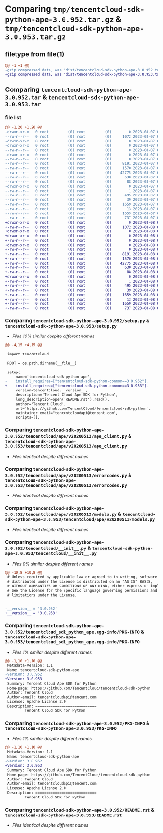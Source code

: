 # Comparing `tmp/tencentcloud-sdk-python-ape-3.0.952.tar.gz` & `tmp/tencentcloud-sdk-python-ape-3.0.953.tar.gz`

## filetype from file(1)

```diff
@@ -1 +1 @@
-gzip compressed data, was "dist/tencentcloud-sdk-python-ape-3.0.952.tar", last modified: Mon Aug  7 08:45:35 2023, max compression
+gzip compressed data, was "dist/tencentcloud-sdk-python-ape-3.0.953.tar", last modified: Tue Aug  8 00:17:30 2023, max compression
```

## Comparing `tencentcloud-sdk-python-ape-3.0.952.tar` & `tencentcloud-sdk-python-ape-3.0.953.tar`

### file list

```diff
@@ -1,20 +1,20 @@
-drwxr-xr-x   0 root         (0) root         (0)        0 2023-08-07 08:45:35.000000 tencentcloud-sdk-python-ape-3.0.952/
--rw-r--r--   0 root         (0) root         (0)     1072 2023-08-07 08:45:34.000000 tencentcloud-sdk-python-ape-3.0.952/setup.py
-drwxr-xr-x   0 root         (0) root         (0)        0 2023-08-07 08:45:35.000000 tencentcloud-sdk-python-ape-3.0.952/tencentcloud/
-drwxr-xr-x   0 root         (0) root         (0)        0 2023-08-07 08:45:35.000000 tencentcloud-sdk-python-ape-3.0.952/tencentcloud/ape/
--rw-r--r--   0 root         (0) root         (0)        0 2023-08-07 08:45:34.000000 tencentcloud-sdk-python-ape-3.0.952/tencentcloud/ape/__init__.py
-drwxr-xr-x   0 root         (0) root         (0)        0 2023-08-07 08:45:35.000000 tencentcloud-sdk-python-ape-3.0.952/tencentcloud/ape/v20200513/
--rw-r--r--   0 root         (0) root         (0)        0 2023-08-07 08:45:34.000000 tencentcloud-sdk-python-ape-3.0.952/tencentcloud/ape/v20200513/__init__.py
--rw-r--r--   0 root         (0) root         (0)     8191 2023-08-07 08:45:34.000000 tencentcloud-sdk-python-ape-3.0.952/tencentcloud/ape/v20200513/ape_client.py
--rw-r--r--   0 root         (0) root         (0)     1570 2023-08-07 08:45:34.000000 tencentcloud-sdk-python-ape-3.0.952/tencentcloud/ape/v20200513/errorcodes.py
--rw-r--r--   0 root         (0) root         (0)    42775 2023-08-07 08:45:34.000000 tencentcloud-sdk-python-ape-3.0.952/tencentcloud/ape/v20200513/models.py
--rw-r--r--   0 root         (0) root         (0)      630 2023-08-07 08:45:34.000000 tencentcloud-sdk-python-ape-3.0.952/tencentcloud/__init__.py
--rw-r--r--   0 root         (0) root         (0)       88 2023-08-07 08:45:35.000000 tencentcloud-sdk-python-ape-3.0.952/setup.cfg
-drwxr-xr-x   0 root         (0) root         (0)        0 2023-08-07 08:45:35.000000 tencentcloud-sdk-python-ape-3.0.952/tencentcloud_sdk_python_ape.egg-info/
--rw-r--r--   0 root         (0) root         (0)        1 2023-08-07 08:45:35.000000 tencentcloud-sdk-python-ape-3.0.952/tencentcloud_sdk_python_ape.egg-info/dependency_links.txt
--rw-r--r--   0 root         (0) root         (0)      495 2023-08-07 08:45:35.000000 tencentcloud-sdk-python-ape-3.0.952/tencentcloud_sdk_python_ape.egg-info/SOURCES.txt
--rw-r--r--   0 root         (0) root         (0)       39 2023-08-07 08:45:35.000000 tencentcloud-sdk-python-ape-3.0.952/tencentcloud_sdk_python_ape.egg-info/requires.txt
--rw-r--r--   0 root         (0) root         (0)     1659 2023-08-07 08:45:35.000000 tencentcloud-sdk-python-ape-3.0.952/tencentcloud_sdk_python_ape.egg-info/PKG-INFO
--rw-r--r--   0 root         (0) root         (0)       13 2023-08-07 08:45:35.000000 tencentcloud-sdk-python-ape-3.0.952/tencentcloud_sdk_python_ape.egg-info/top_level.txt
--rw-r--r--   0 root         (0) root         (0)     1659 2023-08-07 08:45:35.000000 tencentcloud-sdk-python-ape-3.0.952/PKG-INFO
--rw-r--r--   0 root         (0) root         (0)      737 2023-08-07 08:45:34.000000 tencentcloud-sdk-python-ape-3.0.952/README.rst
+drwxr-xr-x   0 root         (0) root         (0)        0 2023-08-08 00:17:30.000000 tencentcloud-sdk-python-ape-3.0.953/
+-rw-r--r--   0 root         (0) root         (0)     1072 2023-08-08 00:17:30.000000 tencentcloud-sdk-python-ape-3.0.953/setup.py
+drwxr-xr-x   0 root         (0) root         (0)        0 2023-08-08 00:17:30.000000 tencentcloud-sdk-python-ape-3.0.953/tencentcloud/
+drwxr-xr-x   0 root         (0) root         (0)        0 2023-08-08 00:17:30.000000 tencentcloud-sdk-python-ape-3.0.953/tencentcloud/ape/
+-rw-r--r--   0 root         (0) root         (0)        0 2023-08-08 00:17:30.000000 tencentcloud-sdk-python-ape-3.0.953/tencentcloud/ape/__init__.py
+drwxr-xr-x   0 root         (0) root         (0)        0 2023-08-08 00:17:30.000000 tencentcloud-sdk-python-ape-3.0.953/tencentcloud/ape/v20200513/
+-rw-r--r--   0 root         (0) root         (0)        0 2023-08-08 00:17:30.000000 tencentcloud-sdk-python-ape-3.0.953/tencentcloud/ape/v20200513/__init__.py
+-rw-r--r--   0 root         (0) root         (0)     8191 2023-08-08 00:17:30.000000 tencentcloud-sdk-python-ape-3.0.953/tencentcloud/ape/v20200513/ape_client.py
+-rw-r--r--   0 root         (0) root         (0)     1570 2023-08-08 00:17:30.000000 tencentcloud-sdk-python-ape-3.0.953/tencentcloud/ape/v20200513/errorcodes.py
+-rw-r--r--   0 root         (0) root         (0)    42775 2023-08-08 00:17:30.000000 tencentcloud-sdk-python-ape-3.0.953/tencentcloud/ape/v20200513/models.py
+-rw-r--r--   0 root         (0) root         (0)      630 2023-08-08 00:17:30.000000 tencentcloud-sdk-python-ape-3.0.953/tencentcloud/__init__.py
+-rw-r--r--   0 root         (0) root         (0)       88 2023-08-08 00:17:30.000000 tencentcloud-sdk-python-ape-3.0.953/setup.cfg
+drwxr-xr-x   0 root         (0) root         (0)        0 2023-08-08 00:17:30.000000 tencentcloud-sdk-python-ape-3.0.953/tencentcloud_sdk_python_ape.egg-info/
+-rw-r--r--   0 root         (0) root         (0)        1 2023-08-08 00:17:30.000000 tencentcloud-sdk-python-ape-3.0.953/tencentcloud_sdk_python_ape.egg-info/dependency_links.txt
+-rw-r--r--   0 root         (0) root         (0)      495 2023-08-08 00:17:30.000000 tencentcloud-sdk-python-ape-3.0.953/tencentcloud_sdk_python_ape.egg-info/SOURCES.txt
+-rw-r--r--   0 root         (0) root         (0)       39 2023-08-08 00:17:30.000000 tencentcloud-sdk-python-ape-3.0.953/tencentcloud_sdk_python_ape.egg-info/requires.txt
+-rw-r--r--   0 root         (0) root         (0)     1659 2023-08-08 00:17:30.000000 tencentcloud-sdk-python-ape-3.0.953/tencentcloud_sdk_python_ape.egg-info/PKG-INFO
+-rw-r--r--   0 root         (0) root         (0)       13 2023-08-08 00:17:30.000000 tencentcloud-sdk-python-ape-3.0.953/tencentcloud_sdk_python_ape.egg-info/top_level.txt
+-rw-r--r--   0 root         (0) root         (0)     1659 2023-08-08 00:17:30.000000 tencentcloud-sdk-python-ape-3.0.953/PKG-INFO
+-rw-r--r--   0 root         (0) root         (0)      737 2023-08-08 00:17:30.000000 tencentcloud-sdk-python-ape-3.0.953/README.rst
```

### Comparing `tencentcloud-sdk-python-ape-3.0.952/setup.py` & `tencentcloud-sdk-python-ape-3.0.953/setup.py`

 * *Files 10% similar despite different names*

```diff
@@ -4,15 +4,15 @@
 
 import tencentcloud
 
 ROOT = os.path.dirname(__file__)
 
 setup(
     name='tencentcloud-sdk-python-ape',
-    install_requires=["tencentcloud-sdk-python-common==3.0.952"],
+    install_requires=["tencentcloud-sdk-python-common==3.0.953"],
     version=tencentcloud.__version__,
     description='Tencent Cloud Ape SDK for Python',
     long_description=open('README.rst').read(),
     author='Tencent Cloud',
     url='https://github.com/TencentCloud/tencentcloud-sdk-python',
     maintainer_email="tencentcloudapi@tencent.com",
     scripts=[],
```

### Comparing `tencentcloud-sdk-python-ape-3.0.952/tencentcloud/ape/v20200513/ape_client.py` & `tencentcloud-sdk-python-ape-3.0.953/tencentcloud/ape/v20200513/ape_client.py`

 * *Files identical despite different names*

### Comparing `tencentcloud-sdk-python-ape-3.0.952/tencentcloud/ape/v20200513/errorcodes.py` & `tencentcloud-sdk-python-ape-3.0.953/tencentcloud/ape/v20200513/errorcodes.py`

 * *Files identical despite different names*

### Comparing `tencentcloud-sdk-python-ape-3.0.952/tencentcloud/ape/v20200513/models.py` & `tencentcloud-sdk-python-ape-3.0.953/tencentcloud/ape/v20200513/models.py`

 * *Files identical despite different names*

### Comparing `tencentcloud-sdk-python-ape-3.0.952/tencentcloud/__init__.py` & `tencentcloud-sdk-python-ape-3.0.953/tencentcloud/__init__.py`

 * *Files 0% similar despite different names*

```diff
@@ -10,8 +10,8 @@
 # Unless required by applicable law or agreed to in writing, software
 # distributed under the License is distributed on an "AS IS" BASIS,
 # WITHOUT WARRANTIES OR CONDITIONS OF ANY KIND, either express or implied.
 # See the License for the specific language governing permissions and
 # limitations under the License.
 
 
-__version__ = '3.0.952'
+__version__ = '3.0.953'
```

### Comparing `tencentcloud-sdk-python-ape-3.0.952/tencentcloud_sdk_python_ape.egg-info/PKG-INFO` & `tencentcloud-sdk-python-ape-3.0.953/tencentcloud_sdk_python_ape.egg-info/PKG-INFO`

 * *Files 1% similar despite different names*

```diff
@@ -1,10 +1,10 @@
 Metadata-Version: 1.1
 Name: tencentcloud-sdk-python-ape
-Version: 3.0.952
+Version: 3.0.953
 Summary: Tencent Cloud Ape SDK for Python
 Home-page: https://github.com/TencentCloud/tencentcloud-sdk-python
 Author: Tencent Cloud
 Author-email: tencentcloudapi@tencent.com
 License: Apache License 2.0
 Description: ============================
         Tencent Cloud SDK for Python
```

### Comparing `tencentcloud-sdk-python-ape-3.0.952/PKG-INFO` & `tencentcloud-sdk-python-ape-3.0.953/PKG-INFO`

 * *Files 1% similar despite different names*

```diff
@@ -1,10 +1,10 @@
 Metadata-Version: 1.1
 Name: tencentcloud-sdk-python-ape
-Version: 3.0.952
+Version: 3.0.953
 Summary: Tencent Cloud Ape SDK for Python
 Home-page: https://github.com/TencentCloud/tencentcloud-sdk-python
 Author: Tencent Cloud
 Author-email: tencentcloudapi@tencent.com
 License: Apache License 2.0
 Description: ============================
         Tencent Cloud SDK for Python
```

### Comparing `tencentcloud-sdk-python-ape-3.0.952/README.rst` & `tencentcloud-sdk-python-ape-3.0.953/README.rst`

 * *Files identical despite different names*

